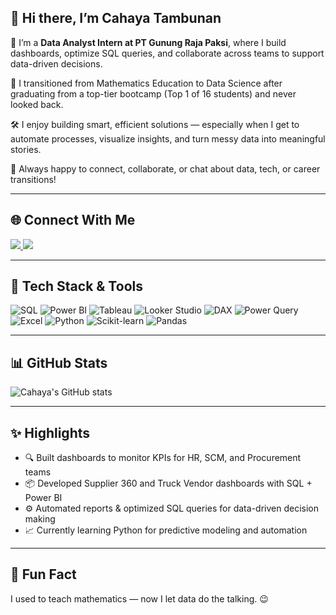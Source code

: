 ## 👋 Hi there, I’m Cahaya Tambunan

🎯 I’m a <strong>Data Analyst Intern at PT Gunung Raja Paksi</strong>, where I build dashboards, optimize SQL queries, and collaborate across teams to support data-driven decisions.

📘 I transitioned from Mathematics Education to Data Science after graduating from a top-tier bootcamp (Top 1 of 16 students) and never looked back.

🛠️ I enjoy building smart, efficient solutions — especially when I get to automate processes, visualize insights, and turn messy data into meaningful stories.

💬 Always happy to connect, collaborate, or chat about data, tech, or career transitions!

---

## 🌐 Connect With Me

<a href="https://www.linkedin.com/in/cahayatambunan/" target="_blank">
  <img src="https://img.shields.io/badge/LinkedIn-0077B5?style=for-the-badge&logo=linkedin&logoColor=white" />
</a>
<a href="https://www.instagram.com/cahayatambunan" target="_blank">
  <img src="https://img.shields.io/badge/Instagram-E4405F?style=for-the-badge&logo=instagram&logoColor=white" />
</a>

---

## 🧰 Tech Stack & Tools


![SQL](https://img.shields.io/badge/SQL-336791?style=for-the-badge&logo=postgresql&logoColor=white)
![Power BI](https://img.shields.io/badge/Power%20BI-F2C811?style=for-the-badge&logo=powerbi&logoColor=black)
![Tableau](https://img.shields.io/badge/Tableau-E97627?style=for-the-badge&logo=tableau&logoColor=white)
![Looker Studio](https://img.shields.io/badge/Looker%20Studio-4285F4?style=for-the-badge&logo=googleanalytics&logoColor=white)
![DAX](https://img.shields.io/badge/DAX-007ACC?style=for-the-badge&logo=windows&logoColor=white)
![Power Query](https://img.shields.io/badge/Power_Query-005B9A?style=for-the-badge&logo=microsoft&logoColor=white)
![Excel](https://img.shields.io/badge/Microsoft_Excel-217346?style=for-the-badge&logo=microsoft-excel&logoColor=white)
![Python](https://img.shields.io/badge/Python-3776AB?style=for-the-badge&logo=python&logoColor=white)
![Scikit-learn](https://img.shields.io/badge/scikit--learn-F7931E?style=for-the-badge&logo=scikit-learn&logoColor=white)
![Pandas](https://img.shields.io/badge/pandas-150458?style=for-the-badge&logo=pandas&logoColor=white)

---

## 📊 GitHub Stats

![Cahaya's GitHub stats](https://github-readme-stats.vercel.app/api?username=cahayatambunan&show_icons=true&theme=default)

---

## ✨ Highlights

- 🔍 Built dashboards to monitor KPIs for HR, SCM, and Procurement teams  
- 📦 Developed Supplier 360 and Truck Vendor dashboards with SQL + Power BI  
- ⚙️ Automated reports & optimized SQL queries for data-driven decision making  
- 📈 Currently learning Python for predictive modeling and automation  

---

## 📌 Fun Fact

I used to teach mathematics — now I let data do the talking. 😉
